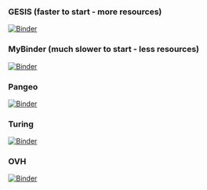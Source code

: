 
### GESIS (faster to start - more resources)
[![Binder](https://mybinder.org/badge_logo.svg)](https://notebooks.gesis.org/binder/v2/gh/richherr/hpc_ml_intro/HEAD)

### MyBinder (much slower to start - less resources)
[![Binder](https://mybinder.org/badge_logo.svg)](https://mybinder.org/v2/gh/richherr/hpc_ml_intro/HEAD)

### Pangeo
[![Binder](https://mybinder.org/badge_logo.svg)](https://binder.pangeo.io/v2/gh/richherr/hpc_ml_intro/master?urlpath=tree)

### Turing
[![Binder](https://mybinder.org/badge_logo.svg)](https://turing.mybinder.org/v2/gh/richherr/hpc_ml_intro/HEAD)

### OVH
[![Binder](https://mybinder.org/badge_logo.svg)](https://ovh.mybinder.org/v2/gh/richherr/hpc_ml_intro/HEAD)